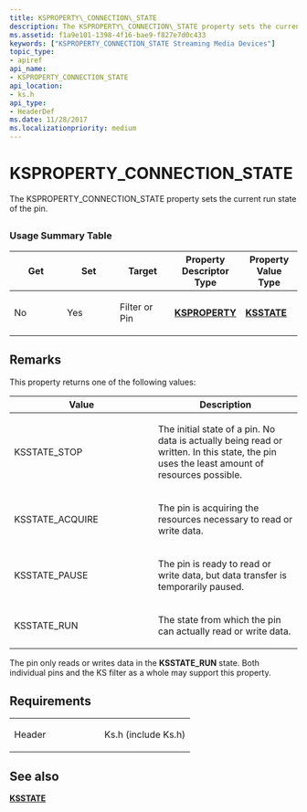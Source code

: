 ```yaml
---
title: KSPROPERTY\_CONNECTION\_STATE
description: The KSPROPERTY\_CONNECTION\_STATE property sets the current run state of the pin.
ms.assetid: f1a9e101-1398-4f16-bae9-f827e7d0c433
keywords: ["KSPROPERTY_CONNECTION_STATE Streaming Media Devices"]
topic_type:
- apiref
api_name:
- KSPROPERTY_CONNECTION_STATE
api_location:
- ks.h
api_type:
- HeaderDef
ms.date: 11/28/2017
ms.localizationpriority: medium
---
```


# KSPROPERTY\_CONNECTION\_STATE


The KSPROPERTY\_CONNECTION\_STATE property sets the current run state of the pin.

## <span id="ddk_ksproperty_connection_state_ks"></span><span id="DDK_KSPROPERTY_CONNECTION_STATE_KS"></span>


### Usage Summary Table

<table>
<colgroup>
<col width="20%" />
<col width="20%" />
<col width="20%" />
<col width="20%" />
<col width="20%" />
</colgroup>
<thead>
<tr class="header">
<th>Get</th>
<th>Set</th>
<th>Target</th>
<th>Property Descriptor Type</th>
<th>Property Value Type</th>
</tr>
</thead>
<tbody>
<tr class="odd">
<td><p>No</p></td>
<td><p>Yes</p></td>
<td><p>Filter or Pin</p></td>
<td><p><a href="https://docs.microsoft.com/windows-hardware/drivers/ddi/ks/ns-ks-ksidentifier" data-raw-source="[&lt;strong&gt;KSPROPERTY&lt;/strong&gt;](https://docs.microsoft.com/windows-hardware/drivers/ddi/ks/ns-ks-ksidentifier)"><strong>KSPROPERTY</strong></a></p></td>
<td><p><a href="https://docs.microsoft.com/windows-hardware/drivers/ddi/ks/ne-ks-ksstate" data-raw-source="[&lt;strong&gt;KSSTATE&lt;/strong&gt;](https://docs.microsoft.com/windows-hardware/drivers/ddi/ks/ne-ks-ksstate)"><strong>KSSTATE</strong></a></p></td>
</tr>
</tbody>
</table>

 

Remarks
-------

This property returns one of the following values:

<table>
<colgroup>
<col width="50%" />
<col width="50%" />
</colgroup>
<thead>
<tr class="header">
<th>Value</th>
<th>Description</th>
</tr>
</thead>
<tbody>
<tr class="odd">
<td><p>KSSTATE_STOP</p></td>
<td><p>The initial state of a pin. No data is actually being read or written. In this state, the pin uses the least amount of resources possible.</p></td>
</tr>
<tr class="even">
<td><p>KSSTATE_ACQUIRE</p></td>
<td><p>The pin is acquiring the resources necessary to read or write data.</p></td>
</tr>
<tr class="odd">
<td><p>KSSTATE_PAUSE</p></td>
<td><p>The pin is ready to read or write data, but data transfer is temporarily paused.</p></td>
</tr>
<tr class="even">
<td><p>KSSTATE_RUN</p></td>
<td><p>The state from which the pin can actually read or write data.</p></td>
</tr>
</tbody>
</table>

 

The pin only reads or writes data in the **KSSTATE\_RUN** state. Both individual pins and the KS filter as a whole may support this property.

Requirements
------------

<table>
<colgroup>
<col width="50%" />
<col width="50%" />
</colgroup>
<tbody>
<tr class="odd">
<td><p>Header</p></td>
<td>Ks.h (include Ks.h)</td>
</tr>
</tbody>
</table>

## See also


[**KSSTATE**](https://docs.microsoft.com/windows-hardware/drivers/ddi/ks/ne-ks-ksstate)

 

 







